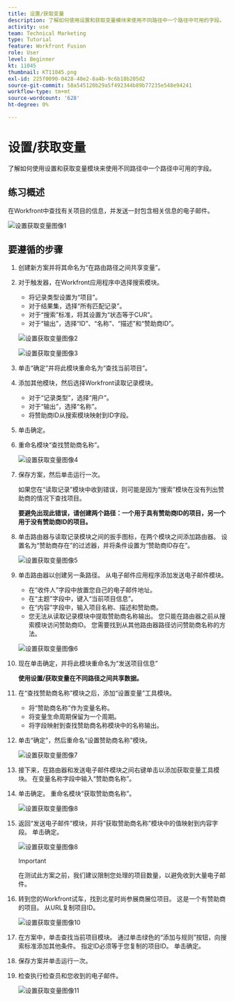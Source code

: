 ```yaml
---
title: 设置/获取变量
description: 了解如何使用设置和获取变量模块来使用不同路径中一个路径中可用的字段。
activity: use
team: Technical Marketing
type: Tutorial
feature: Workfront Fusion
role: User
level: Beginner
kt: 11045
thumbnail: KT11045.png
exl-id: 225f0090-0428-40e2-8a4b-9c6b18b205d2
source-git-commit: 58a545120b29a5f492344b89b77235e548e94241
workflow-type: tm+mt
source-wordcount: '628'
ht-degree: 0%

---
```


# 设置/获取变量

了解如何使用设置和获取变量模块来使用不同路径中一个路径中可用的字段。

## 练习概述

在Workfront中查找有关项目的信息，并发送一封包含相关信息的电子邮件。

![设置获取变量图像1](../12-exercises/assets/set-get-variables-walkthrough-1.png)

## 要遵循的步骤

1. 创建新方案并将其命名为“在路由路径之间共享变量”。
1. 对于触发器，在Workfront应用程序中选择搜索模块。

   + 将记录类型设置为“项目”。
   + 对于结果集，选择“所有匹配记录”。
   + 对于“搜索”标准，将其设置为“状态等于CUR”。
   + 对于“输出”，选择“ID”、“名称”、“描述”和“赞助商ID”。

   ![设置获取变量图像2](../12-exercises/assets/set-get-variables-walkthrough-2.png)

   ![设置获取变量图像3](../12-exercises/assets/set-get-variables-walkthrough-3.png)

1. 单击“确定”并将此模块重命名为“查找当前项目”。
1. 添加其他模块，然后选择Workfront读取记录模块。

   + 对于“记录类型”，选择“用户”。
   + 对于“输出”，选择“名称”。
   + 将赞助商ID从搜索模块映射到ID字段。

1. 单击确定。
1. 重命名模块“查找赞助商名称”。

   ![设置获取变量图像4](../12-exercises/assets/set-get-variables-walkthrough-4.png)

1. 保存方案，然后单击运行一次。

   如果您在“读取记录”模块中收到错误，则可能是因为“搜索”模块在没有列出赞助商的情况下查找项目。

   **要避免出现此错误，请创建两个路径：一个用于具有赞助商ID的项目，另一个用于没有赞助商ID的项目。**

1. 单击路由器与读取记录模块之间的扳手图标，在两个模块之间添加路由器。 设置名为“赞助商存在”的过滤器，并将条件设置为“赞助商ID存在”。

   ![设置获取变量图像5](../12-exercises/assets/set-get-variables-walkthrough-5.png)

1. 单击路由器以创建另一条路径。 从电子邮件应用程序添加发送电子邮件模块。

   + 在“收件人”字段中放置您自己的电子邮件地址。
   + 在“主题”字段中，键入“当前项目信息”。
   + 在“内容”字段中，输入项目名称、描述和赞助商。
   + 您无法从读取记录模块中提取赞助商名称输出。 您只能在路由器之前从搜索模块访问赞助商ID。 您需要找到从其他路由器路径访问赞助商名称的方法。

   ![设置获取变量图像6](../12-exercises/assets/set-get-variables-walkthrough-6.png)

1. 现在单击确定，并将此模块重命名为“发送项目信息”

   **使用设置/获取变量在不同路径之间共享数据。**

1. 在“查找赞助商名称”模块之后，添加“设置变量”工具模块。

   + 将“赞助商名称”作为变量名称。
   + 将变量生命周期保留为一个周期。
   + 将字段映射到查找赞助商名称模块中的名称输出。

1. 单击“确定”，然后重命名“设置赞助商名称”模块。

   ![设置获取变量图像7](../12-exercises/assets/set-get-variables-walkthrough-7.png)

1. 接下来，在路由器和发送电子邮件模块之间右键单击以添加获取变量工具模块。 在变量名称字段中输入“赞助商名称”。
1. 单击确定。 重命名模块“获取赞助商名称”。

   ![设置获取变量图像8](../12-exercises/assets/set-get-variables-walkthrough-8.png)

1. 返回“发送电子邮件”模块，并将“获取赞助商名称”模块中的值映射到内容字段。 单击确定。

   ![设置获取变量图像8](../12-exercises/assets/set-get-variables-walkthrough-8.png)

   >[!IMPORTANT]
   >
   >在测试此方案之前，我们建议限制您处理的项目数量，以避免收到大量电子邮件。

1. 转到您的Workfront试车，找到北星时尚参展商展位项目。 这是一个有赞助商的项目。 从URL复制项目ID。

   ![设置获取变量图像10](../12-exercises/assets/set-get-variables-walkthrough-10.png)

1. 在方案中，单击查找当前项目模块。 通过单击绿色的“添加与规则”按钮，向搜索标准添加其他条件。 指定ID必须等于您复制的项目ID。 单击确定。
1. 保存方案并单击运行一次。
1. 检查执行检查员和您收到的电子邮件。

   ![设置获取变量图像11](../12-exercises/assets/set-get-variables-walkthrough-11.png)
